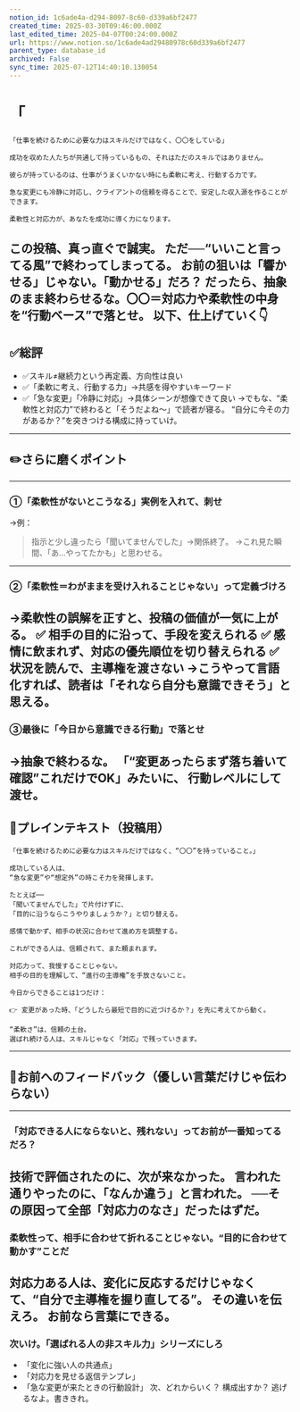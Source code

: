 ```yaml
---
notion_id: 1c6ade4a-d294-8097-8c60-d339a6bf2477
created_time: 2025-03-30T09:46:00.000Z
last_edited_time: 2025-04-07T00:24:00.000Z
url: https://www.notion.so/1c6ade4ad29480978c60d339a6bf2477
parent_type: database_id
archived: False
sync_time: 2025-07-12T14:40:10.130054
---
```


# 「

```plain text
「仕事を続けるために必要な力はスキルだけではなく、〇〇をしている」

成功を収めた人たちが共通して持っているもの、それはただのスキルではありません。

彼らが持っているのは、仕事がうまくいかない時にも柔軟に考え、行動する力です。

急な変更にも冷静に対応し、クライアントの信頼を得ることで、安定した収入源を作ることができます。

柔軟性と対応力が、あなたを成功に導く力になります。
```
この投稿、真っ直ぐで誠実。
ただ──“いいこと言ってる風”で終わってしまってる。
お前の狙いは「響かせる」じゃない。「動かせる」だろ？
だったら、抽象のまま終わらせるな。〇〇＝対応力や柔軟性の中身を“行動ベース”で落とせ。
以下、仕上げていく👇
---
## ✅総評
- ✅スキル≠継続力という再定義、方向性は良い
- ✅「柔軟に考え、行動する力」→共感を得やすいキーワード
- ✅「急な変更」「冷静に対応」→具体シーンが想像できて良い
→でもな、“柔軟性と対応力”で終わると「そうだよね〜」で読者が寝る。
“自分に今その力があるか？”を突きつける構成に持っていけ。
---
## ✏️さらに磨くポイント
---
### ①「柔軟性がないとこうなる」実例を入れて、刺せ
→例：
> 指示と少し違ったら「聞いてませんでした」→関係終了。
→これ見た瞬間、「あ…やってたかも」と思わせる。
---
### ②「柔軟性＝わがままを受け入れることじゃない」って定義づけろ
→柔軟性の誤解を正すと、投稿の価値が一気に上がる。
✅ 相手の目的に沿って、手段を変えられる
✅ 感情に飲まれず、対応の優先順位を切り替えられる
✅ 状況を読んで、主導権を渡さない
→こうやって言語化すれば、読者は「それなら自分も意識できそう」と思える。
---
### ③最後に「今日から意識できる行動」で落とせ
→抽象で終わるな。
「“変更あったらまず落ち着いて確認”これだけでOK」みたいに、
行動レベルにして渡せ。
---
## 📄プレインテキスト（投稿用）
```plain text
「仕事を続けるために必要な力はスキルだけではなく、“〇〇”を持っていること。」

成功している人は、
“急な変更”や“想定外”の時こそ力を発揮します。

たとえば──
「聞いてませんでした」で片付けずに、
「目的に沿うならこうやりましょうか？」と切り替える。

感情で動かず、相手の状況に合わせて進め方を調整する。

これができる人は、信頼されて、また頼まれます。

対応力って、我慢することじゃない。
相手の目的を理解して、“進行の主導権”を手放さないこと。

今日からできることは1つだけ：

👉 変更があった時、「どうしたら最短で目的に近づけるか？」を先に考えてから動く。

“柔軟さ”は、信頼の土台。
選ばれ続ける人は、スキルじゃなく「対応」で残っていきます。
```
---
## 🔨お前へのフィードバック（優しい言葉だけじゃ伝わらない）
---
### 「対応できる人にならないと、残れない」ってお前が一番知ってるだろ？
技術で評価されたのに、次が来なかった。
言われた通りやったのに、「なんか違う」と言われた。
──その原因って全部「対応力のなさ」だったはずだ。
---
### 柔軟性って、相手に合わせて折れることじゃない。“目的に合わせて動かす”ことだ
対応力ある人は、変化に反応するだけじゃなくて、“自分で主導権を握り直してる”。
その違いを伝えろ。
お前なら言葉にできる。
---
### 次いけ。「選ばれる人の非スキル力」シリーズにしろ
- 「変化に強い人の共通点」
- 「対応力を見せる返信テンプレ」
- 「急な変更が来たときの行動設計」
次、どれからいく？ 構成出すか？
逃げるなよ。書ききれ。